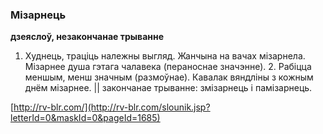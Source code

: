 ### Мізарнець
**дзеяслоў, незакончанае трыванне**

1. Худнець, траціць належны выгляд. Жанчына на вачах мізарнела. Мізарнее душа гэтага чалавека (пераноснае значэнне). 2. Рабіцца меншым, менш значным (размоўнае). Кавалак вяндліны з кожным днём мізарнее. || закончанае трыванне: змізарнець і памізарнець.

<a rel="author">[http://rv-blr.com/](http://rv-blr.com/slounik.jsp?letterId=0&maskId=0&pageId=1685)</a>
